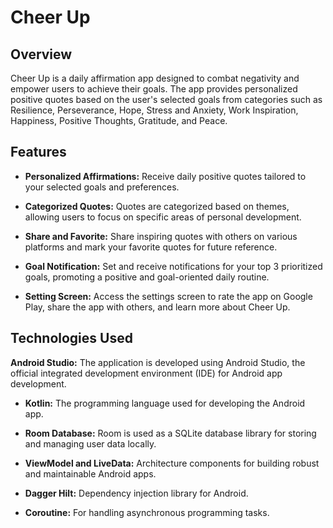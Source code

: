 # Cheer Up

## Overview

Cheer Up is a daily affirmation app designed to combat negativity and empower users to achieve their goals. The app provides personalized positive quotes based on the user's selected goals from categories such as Resilience, Perseverance, Hope, Stress and Anxiety, Work Inspiration, Happiness, Positive Thoughts, Gratitude, and Peace.

## Features

- **Personalized Affirmations:** Receive daily positive quotes tailored to your selected goals and preferences.

- **Categorized Quotes:** Quotes are categorized based on themes, allowing users to focus on specific areas of personal development.

- **Share and Favorite:** Share inspiring quotes with others on various platforms and mark your favorite quotes for future reference.

- **Goal Notification:** Set and receive notifications for your top 3 prioritized goals, promoting a positive and goal-oriented daily routine.

- **Setting Screen:** Access the settings screen to rate the app on Google Play, share the app with others, and learn more about Cheer Up.

## Technologies Used

**Android Studio:** The application is developed using Android Studio, the official integrated development environment (IDE) for Android app development.

- **Kotlin:** The programming language used for developing the Android app.

- **Room Database:** Room is used as a SQLite database library for storing and managing user data locally.

- **ViewModel and LiveData:** Architecture components for building robust and maintainable Android apps.

- **Dagger Hilt:** Dependency injection library for Android.

- **Coroutine:** For handling asynchronous programming tasks.
